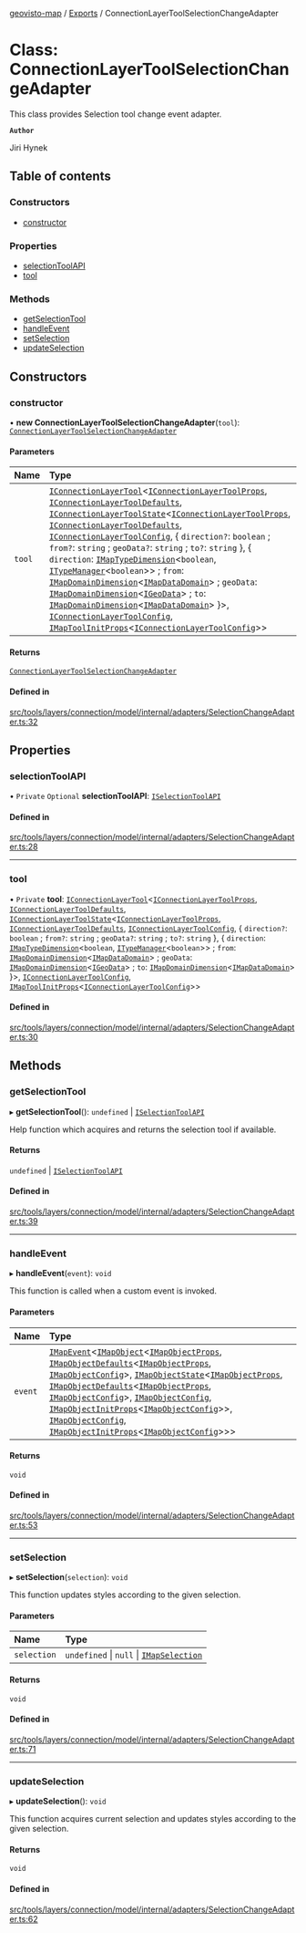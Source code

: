 [geovisto-map](../README.md) / [Exports](../modules.md) / ConnectionLayerToolSelectionChangeAdapter

# Class: ConnectionLayerToolSelectionChangeAdapter

This class provides Selection tool change event adapter.

**`Author`**

Jiri Hynek

## Table of contents

### Constructors

- [constructor](ConnectionLayerToolSelectionChangeAdapter.md#constructor)

### Properties

- [selectionToolAPI](ConnectionLayerToolSelectionChangeAdapter.md#selectiontoolapi)
- [tool](ConnectionLayerToolSelectionChangeAdapter.md#tool)

### Methods

- [getSelectionTool](ConnectionLayerToolSelectionChangeAdapter.md#getselectiontool)
- [handleEvent](ConnectionLayerToolSelectionChangeAdapter.md#handleevent)
- [setSelection](ConnectionLayerToolSelectionChangeAdapter.md#setselection)
- [updateSelection](ConnectionLayerToolSelectionChangeAdapter.md#updateselection)

## Constructors

### constructor

• **new ConnectionLayerToolSelectionChangeAdapter**(`tool`): [`ConnectionLayerToolSelectionChangeAdapter`](ConnectionLayerToolSelectionChangeAdapter.md)

#### Parameters

| Name | Type |
| :------ | :------ |
| `tool` | [`IConnectionLayerTool`](../interfaces/IConnectionLayerTool.md)\<[`IConnectionLayerToolProps`](../modules.md#iconnectionlayertoolprops), [`IConnectionLayerToolDefaults`](../interfaces/IConnectionLayerToolDefaults.md), [`IConnectionLayerToolState`](../interfaces/IConnectionLayerToolState.md)\<[`IConnectionLayerToolProps`](../modules.md#iconnectionlayertoolprops), [`IConnectionLayerToolDefaults`](../interfaces/IConnectionLayerToolDefaults.md), [`IConnectionLayerToolConfig`](../modules.md#iconnectionlayertoolconfig), \{ `direction?`: `boolean` ; `from?`: `string` ; `geoData?`: `string` ; `to?`: `string`  }, \{ `direction`: [`IMapTypeDimension`](../interfaces/IMapTypeDimension.md)\<`boolean`, [`ITypeManager`](../interfaces/ITypeManager.md)\<`boolean`\>\> ; `from`: [`IMapDomainDimension`](../interfaces/IMapDomainDimension.md)\<[`IMapDataDomain`](../interfaces/IMapDataDomain.md)\> ; `geoData`: [`IMapDomainDimension`](../interfaces/IMapDomainDimension.md)\<[`IGeoData`](../interfaces/IGeoData.md)\> ; `to`: [`IMapDomainDimension`](../interfaces/IMapDomainDimension.md)\<[`IMapDataDomain`](../interfaces/IMapDataDomain.md)\>  }\>, [`IConnectionLayerToolConfig`](../modules.md#iconnectionlayertoolconfig), [`IMapToolInitProps`](../modules.md#imaptoolinitprops)\<[`IConnectionLayerToolConfig`](../modules.md#iconnectionlayertoolconfig)\>\> |

#### Returns

[`ConnectionLayerToolSelectionChangeAdapter`](ConnectionLayerToolSelectionChangeAdapter.md)

#### Defined in

[src/tools/layers/connection/model/internal/adapters/SelectionChangeAdapter.ts:32](https://github.com/geovisto/geovisto-map/blob/e22d774889dbc28cc1ec62933ecf6bab6690f172/src/tools/layers/connection/model/internal/adapters/SelectionChangeAdapter.ts#L32)

## Properties

### selectionToolAPI

• `Private` `Optional` **selectionToolAPI**: [`ISelectionToolAPI`](../modules.md#iselectiontoolapi)

#### Defined in

[src/tools/layers/connection/model/internal/adapters/SelectionChangeAdapter.ts:28](https://github.com/geovisto/geovisto-map/blob/e22d774889dbc28cc1ec62933ecf6bab6690f172/src/tools/layers/connection/model/internal/adapters/SelectionChangeAdapter.ts#L28)

___

### tool

• `Private` **tool**: [`IConnectionLayerTool`](../interfaces/IConnectionLayerTool.md)\<[`IConnectionLayerToolProps`](../modules.md#iconnectionlayertoolprops), [`IConnectionLayerToolDefaults`](../interfaces/IConnectionLayerToolDefaults.md), [`IConnectionLayerToolState`](../interfaces/IConnectionLayerToolState.md)\<[`IConnectionLayerToolProps`](../modules.md#iconnectionlayertoolprops), [`IConnectionLayerToolDefaults`](../interfaces/IConnectionLayerToolDefaults.md), [`IConnectionLayerToolConfig`](../modules.md#iconnectionlayertoolconfig), \{ `direction?`: `boolean` ; `from?`: `string` ; `geoData?`: `string` ; `to?`: `string`  }, \{ `direction`: [`IMapTypeDimension`](../interfaces/IMapTypeDimension.md)\<`boolean`, [`ITypeManager`](../interfaces/ITypeManager.md)\<`boolean`\>\> ; `from`: [`IMapDomainDimension`](../interfaces/IMapDomainDimension.md)\<[`IMapDataDomain`](../interfaces/IMapDataDomain.md)\> ; `geoData`: [`IMapDomainDimension`](../interfaces/IMapDomainDimension.md)\<[`IGeoData`](../interfaces/IGeoData.md)\> ; `to`: [`IMapDomainDimension`](../interfaces/IMapDomainDimension.md)\<[`IMapDataDomain`](../interfaces/IMapDataDomain.md)\>  }\>, [`IConnectionLayerToolConfig`](../modules.md#iconnectionlayertoolconfig), [`IMapToolInitProps`](../modules.md#imaptoolinitprops)\<[`IConnectionLayerToolConfig`](../modules.md#iconnectionlayertoolconfig)\>\>

#### Defined in

[src/tools/layers/connection/model/internal/adapters/SelectionChangeAdapter.ts:30](https://github.com/geovisto/geovisto-map/blob/e22d774889dbc28cc1ec62933ecf6bab6690f172/src/tools/layers/connection/model/internal/adapters/SelectionChangeAdapter.ts#L30)

## Methods

### getSelectionTool

▸ **getSelectionTool**(): `undefined` \| [`ISelectionToolAPI`](../modules.md#iselectiontoolapi)

Help function which acquires and returns the selection tool if available.

#### Returns

`undefined` \| [`ISelectionToolAPI`](../modules.md#iselectiontoolapi)

#### Defined in

[src/tools/layers/connection/model/internal/adapters/SelectionChangeAdapter.ts:39](https://github.com/geovisto/geovisto-map/blob/e22d774889dbc28cc1ec62933ecf6bab6690f172/src/tools/layers/connection/model/internal/adapters/SelectionChangeAdapter.ts#L39)

___

### handleEvent

▸ **handleEvent**(`event`): `void`

This function is called when a custom event is invoked.

#### Parameters

| Name | Type |
| :------ | :------ |
| `event` | [`IMapEvent`](../interfaces/IMapEvent.md)\<[`IMapObject`](../interfaces/IMapObject.md)\<[`IMapObjectProps`](../modules.md#imapobjectprops), [`IMapObjectDefaults`](../interfaces/IMapObjectDefaults.md)\<[`IMapObjectProps`](../modules.md#imapobjectprops), [`IMapObjectConfig`](../modules.md#imapobjectconfig)\>, [`IMapObjectState`](../interfaces/IMapObjectState.md)\<[`IMapObjectProps`](../modules.md#imapobjectprops), [`IMapObjectDefaults`](../interfaces/IMapObjectDefaults.md)\<[`IMapObjectProps`](../modules.md#imapobjectprops), [`IMapObjectConfig`](../modules.md#imapobjectconfig)\>, [`IMapObjectConfig`](../modules.md#imapobjectconfig), [`IMapObjectInitProps`](../modules.md#imapobjectinitprops)\<[`IMapObjectConfig`](../modules.md#imapobjectconfig)\>\>, [`IMapObjectConfig`](../modules.md#imapobjectconfig), [`IMapObjectInitProps`](../modules.md#imapobjectinitprops)\<[`IMapObjectConfig`](../modules.md#imapobjectconfig)\>\>\> |

#### Returns

`void`

#### Defined in

[src/tools/layers/connection/model/internal/adapters/SelectionChangeAdapter.ts:53](https://github.com/geovisto/geovisto-map/blob/e22d774889dbc28cc1ec62933ecf6bab6690f172/src/tools/layers/connection/model/internal/adapters/SelectionChangeAdapter.ts#L53)

___

### setSelection

▸ **setSelection**(`selection`): `void`

This function updates styles according to the given selection.

#### Parameters

| Name | Type |
| :------ | :------ |
| `selection` | `undefined` \| ``null`` \| [`IMapSelection`](../interfaces/IMapSelection.md) |

#### Returns

`void`

#### Defined in

[src/tools/layers/connection/model/internal/adapters/SelectionChangeAdapter.ts:71](https://github.com/geovisto/geovisto-map/blob/e22d774889dbc28cc1ec62933ecf6bab6690f172/src/tools/layers/connection/model/internal/adapters/SelectionChangeAdapter.ts#L71)

___

### updateSelection

▸ **updateSelection**(): `void`

This function acquires current selection and updates styles according to the given selection.

#### Returns

`void`

#### Defined in

[src/tools/layers/connection/model/internal/adapters/SelectionChangeAdapter.ts:62](https://github.com/geovisto/geovisto-map/blob/e22d774889dbc28cc1ec62933ecf6bab6690f172/src/tools/layers/connection/model/internal/adapters/SelectionChangeAdapter.ts#L62)
